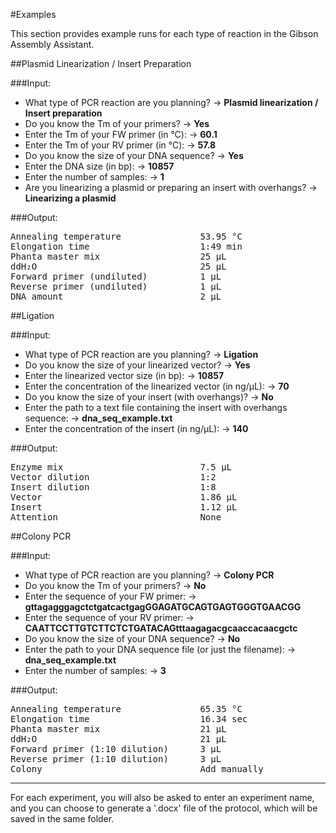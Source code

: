 #Examples

This section provides example runs for each type of reaction in the Gibson Assembly Assistant.

##Plasmid Linearization / Insert Preparation

###Input:

- What type of PCR reaction are you planning? → **Plasmid linearization / Insert preparation**
- Do you know the Tm of your primers? → **Yes**
- Enter the Tm of your FW primer (in °C): → **60.1**
- Enter the Tm of your RV primer (in °C): → **57.8**
- Do you know the size of your DNA sequence? → **Yes**
- Enter the DNA size (in bp): → **10857**
- Enter the number of samples: → **1**
- Are you linearizing a plasmid or preparing an insert with overhangs? → **Linearizing a plasmid**

###Output:

<pre>Annealing temperature               53.95 °C
Elongation time                     1:49 min
Phanta master mix                   25 µL
ddH₂O                               25 µL
Forward primer (undiluted)          1 µL
Reverse primer (undiluted)          1 µL
DNA amount                          2 µL</pre>

##Ligation

###Input:

- What type of PCR reaction are you planning? → **Ligation**
- Do you know the size of your linearized vector? → **Yes**
- Enter the linearized vector size (in bp): → **10857**
- Enter the concentration of the linearized vector (in ng/µL): → **70**
- Do you know the size of your insert (with overhangs)? → **No**
- Enter the path to a text file containing the insert with overhangs sequence: → **dna_seq_example.txt**
- Enter the concentration of the insert (in ng/µL): → **140**

###Output:

<pre>Enzyme mix                          7.5 µL
Vector dilution                     1:2
Insert dilution                     1:8
Vector                              1.86 µL
Insert                              1.12 µL
Attention                           None</pre>

##Colony PCR

###Input:

- What type of PCR reaction are you planning? → **Colony PCR**
- Do you know the Tm of your primers? → **No**
- Enter the sequence of your FW primer: → **gttagagggagctctgatcactgagGGAGATGCAGTGAGTGGGTGAACGG**
- Enter the sequence of your RV primer: → **CAATTCCTTGTCTTCTCTGATACAGtttaagagacgcaaccacaacgctc**
- Do you know the size of your DNA sequence? → **No**
- Enter the path to your DNA sequence file (or just the filename): → **dna_seq_example.txt**
- Enter the number of samples: → **3**

###Output:

<pre>Annealing temperature               65.35 °C
Elongation time                     16.34 sec
Phanta master mix                   21 µL
ddH₂O                               21 µL
Forward primer (1:10 dilution)      3 µL
Reverse primer (1:10 dilution)      3 µL
Colony                              Add manually</pre>

---

For each experiment, you will also be asked to enter an experiment name, and you can choose to generate a '.docx' file of the protocol, which will be saved in the same folder.
